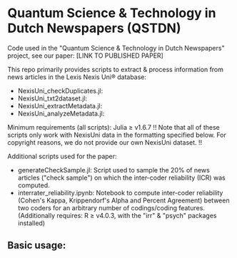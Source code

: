 # Quantum Science & Technology in Dutch Newspapers (QSTDN)

Code used in the "Quantum Science & Technology in Dutch Newspapers" project, see our paper: [LINK TO PUBLISHED PAPER]

This repo primarily provides scripts to extract & process information from news articles in the Lexis Nexis Uni® database:
- NexisUni_checkDuplicates.jl:
- NexisUni_txt2dataset.jl: 
- NexisUni_extractMetadata.jl:
- NexisUni_analyzeMetadata.jl:

Minimum requirements (all scripts): Julia ≥ v1.6.7
!! Note that all of these scripts only work with NexisUni data in the formatting specified below. For copyright reasons, we do not provide our own NexisUni dataset. !!

Additional scripts used for the paper:
- generateCheckSample.jl: Script used to sample the 20% of news articles ("check sample") on which the inter-coder reliability (ICR) was computed. 
- interrater_reliability.ipynb: Notebook to compute inter-coder reliability (Cohen's Kappa, Krippendorf's Alpha and Percent Agreement) between two coders for an arbitrary number of codings/coding features. (Additionally requires: R ≥ v4.0.3, with the "irr" & "psych" packages installed)

## Basic usage:







